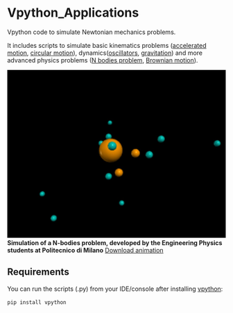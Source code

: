 # Vpython_Applications
Vpython code to simulate Newtonian mechanics problems. 

It includes scripts to simulate basic kinematics problems ([accelerated motion], [circular motion]), dynamics([oscillators], [gravitation]) and more advanced physics problems ([N bodies problem], [Brownian motion]).

![raw](https://github.com/andreabassi78/Vpython_Applications/raw/master/demo_video/image.jpg)  
**Simulation  of a N-bodies problem, developed by the Engineering Physics students at Politecnico di Milano** [Download animation]

## Requirements
You can run the scripts (.py) from your IDE/console after installing [vpython]:

    pip install vpython

[accelerated motion]: https://github.com/andreabassi78/Vpython_Applications/blob/master/simple_motion.py
[circular motion]: https://github.com/andreabassi78/Vpython_Applications/blob/master/simple_circular_motion.py
[oscillators]: https://github.com/andreabassi78/Vpython_Applications/blob/master/simple_oscillator.py
[gravitation]: https://github.com/andreabassi78/Vpython_Applications/blob/master/simple_gravitation.py
[N bodies problem]: https://github.com/andreabassi78/Vpython_Applications/blob/master/N_bodies_problem.py
[Brownian motion]: https://github.com/andreabassi78/Vpython_Applications/blob/master/colliding_masses.py
[Download animation]: https://github.com/andreabassi78/Vpython_Applications/raw/master/demo_video/N_bodies_problem.avi
[vpython]: https://vpython.org/
